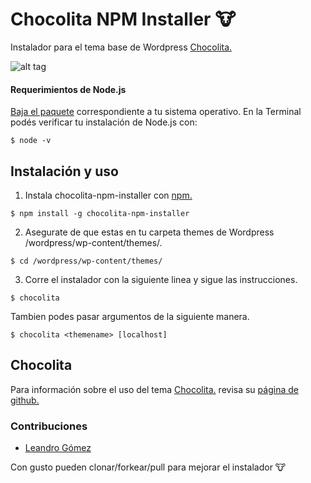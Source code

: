 # Chocolita NPM Installer 🐮
Instalador para el tema base de Wordpress [Chocolita.](https://github.com/monchitonet/Chocolita)

![alt tag](https://raw.githubusercontent.com/kikeonline/chocolita-npm-installer/master/screen.gif)

#### Requerimientos de Node.js
[Baja el paquete](https://nodejs.org/en/download/) correspondiente a tu sistema operativo. En la Terminal podés verificar tu instalación de Node.js con:
```shell
$ node -v
```

## Instalación y uso
1. Instala chocolita-npm-installer con [npm.](https://www.npmjs.com/)

  ```
  $ npm install -g chocolita-npm-installer
  ```
2. Asegurate de que estas en tu carpeta themes de Wordpress /wordpress/wp-content/themes/.
  ```
  $ cd /wordpress/wp-content/themes/
  ```
  
3. Corre el instalador con la siguiente linea y sigue las instrucciones.
  ```
  $ chocolita
  ```
  
  Tambien podes pasar argumentos de la siguiente manera.
  ```
  $ chocolita <themename> [localhost]
  ```
  
## Chocolita
Para información sobre el uso del tema [Chocolita.](https://github.com/monchitonet/Chocolita) revisa su [página de github.](https://github.com/monchitonet/Chocolita)

### Contribuciones
- [Leandro Gómez](https://github.com/leogg)

Con gusto pueden clonar/forkear/pull para mejorar el instalador 🐮
